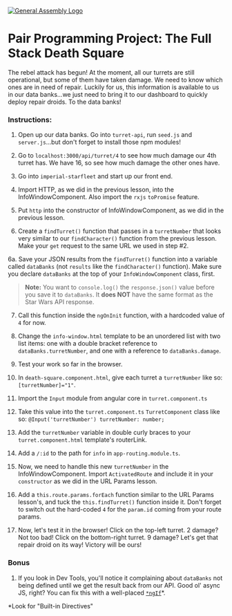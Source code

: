 [![General Assembly Logo](https://camo.githubusercontent.com/1a91b05b8f4d44b5bbfb83abac2b0996d8e26c92/687474703a2f2f692e696d6775722e636f6d2f6b6538555354712e706e67)](https://generalassemb.ly/education/web-development-immersive)

<!--This is definitely a pair programming activity -->
<!-- Make sure you demo the fully working info window before devs start coding -->

# Pair Programming Project: The **Full Stack** Death Square

The rebel attack has begun!  At the moment, all our turrets are still operational, but some of them have taken damage.  We need to know which ones are in need of repair.  Luckily for us, this information is available to us in our data banks...we just need to bring it to our dashboard to quickly deploy repair droids.  To the data banks!

### Instructions:

1. Open up our data banks.  Go into `turret-api`, run `seed.js` and `server.js`...but don't forget to install those npm modules!

2. Go to `localhost:3000/api/turret/4` to see how much damage our 4th turret has.  We have 16, so see how much damage the other ones have.

3. Go into `imperial-starfleet` and start up our front end.

4. Import HTTP, as we did in the previous lesson, into the InfoWindowComponent.  Also import the `rxjs` `toPromise` feature.

5. Put `http` into the constructor of InfoWindowComponent, as we did in the previous lesson.

6. Create a `findTurret()` function that passes in a `turretNumber` that looks very similar to our `findCharacter()` function from the previous lesson.  Make your `get` request to the same URL we used in step #2.

6a. Save your JSON results from the `findTurret()` function into a variable called `dataBanks` (not `results` like the `findCharacter()` function). Make sure you declare `dataBanks` at the top of your `InfoWindowComponent` class, first.

>**Note:** You want to `console.log()` the `response.json()` value before you save it to `dataBanks`.  It **does NOT** have the same format as the Star Wars API response.

7. Call this function inside the `ngOnInit` function, with a hardcoded value of `4` for now.

8. Change the `info-window.html` template to be an unordered list with two list items: one with a double bracket reference to `dataBanks.turretNumber`, and one with a reference to `dataBanks.damage`.

9. Test your work so far in the browser.

10. In `death-square.component.html`, give each turret a `turretNumber` like so: `[turretNumber]="1"`.

11. Import the `Input` module from angular core in `turret.component.ts`

12. Take this value into the `turret.component.ts` `TurretComponent` class like so: `@Input('turretNumber') turretNumber: number;`

13.  Add the `turretNumber` variable in double curly braces to your `turret.component.html` template's routerLink.

14. Add a `/:id` to the path for `info` in `app-routing.module.ts`.

15. Now, we need to handle this new `turretNumber` in the InfoWindowComponent.  Import `ActivatedRoute` and include it in your `constructor` as we did in the URL Params lesson.

16. Add a `this.route.params.forEach` function similar to the URL Params lesson's, and tuck the `this.findTurret()` function inside it.  Don't forget to switch out the hard-coded `4` for the `param.id` coming from your route params.

17.  Now, let's test it in the browser!  Click on the top-left turret.  2 damage?  Not too bad!  Click on the bottom-right turret.  9 damage?  Let's get that repair droid on its way!  Victory will be ours!

### Bonus

1. If you look in Dev Tools, you'll notice it complaining about `dataBanks` not being defined until we get the result back from our API.  Good ol' async JS, right?  You can fix this with a well-placed [`*ngIf`](https://angular.io/guide/cheatsheet)\*.

\*Look for "Built-in Directives"